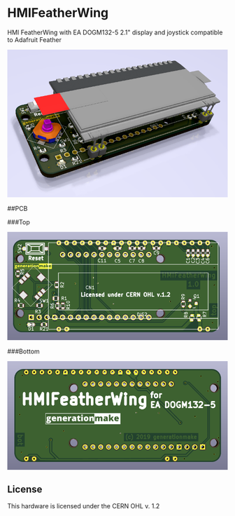 # HMIFeatherWing
HMI FeatherWing with EA DOGM132-5 2.1" display and joystick compatible to Adafruit Feather

![HMIFeatherWing rendering](docs/images/HMIFeatherWing_1.0_rendering.png)

##PCB

###Top

![HMIFeatherWing PCB top](docs/images/HMIFeatherWing_1.0_top.png)

###Bottom

![HMIFeatherWing PCB bot](docs/images/HMIFeatherWing_1.0_bot.png)


## License

This hardware is licensed under the CERN OHL v. 1.2
